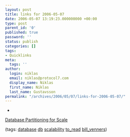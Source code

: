 ```yaml
---
layout: post
title: links for 2006-05-07
date: 2006-05-07 13:19:23.000000000 +00:00
type: post
parent_id: '0'
published: true
password: ''
status: publish
categories: []
tags:
- Quicklinks
meta:
  tags: ''
author:
  login: niklas
  email: niklas@protocol7.com
  display_name: Niklas
  first_name: Niklas
  last_name: Gustavsson
permalink: "/archives/2006/05/07/links-for-2006-05-07/"
---
```

- 
[Database Partitioning for Scale](http://www.artima.com/weblogs/viewpost.jsp?thread=158489)

(tags: [database](http://del.icio.us/protocol7/database) [db](http://del.icio.us/protocol7/db) [scalability](http://del.icio.us/protocol7/scalability) [to\_read](http://del.icio.us/protocol7/to_read) [bill\_venners](http://del.icio.us/protocol7/bill_venners))
